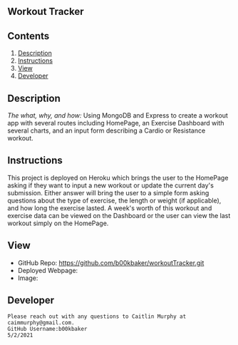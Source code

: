 ## Workout Tracker

  ## Contents
 1. [Description](#Description)
 2. [Instructions](#Instructions)
 3. [View](#View)
 4. [Developer](#Developer)
 
  
  ## Description 
  
  *The what, why, and how:* 
   Using MongoDB and Express to create a workout app with several routes including HomePage, an Exercise Dashboard with several charts, and an input form describing a Cardio or Resistance workout.

  
  ## Instructions
   This project is deployed on Heroku which brings the user to the HomePage asking if they want to input a new workout or update the current day's submission. Either answer will bring the user to a simple form asking questions about the type of exercise, the length or  weight (if applicable), and how long the exercise lasted. A week's worth of this workout and exercise data can be viewed on the Dashboard or the user can view the last workout simply on the HomePage.

  ## View
  * GitHub Repo: https://github.com/b00kbaker/workoutTracker.git
  * Deployed Webpage: 
  * Image: 
  
  
  ## Developer
    Please reach out with any questions to Caitlin Murphy at caimmurphy@gmail.com.
    GitHub Username:b00kbaker
    5/2/2021